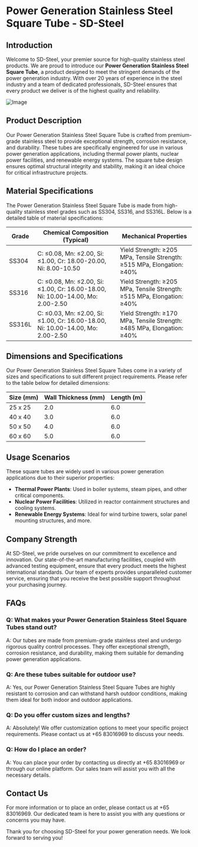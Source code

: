 # Power Generation Stainless Steel Square Tube - SD-Steel

## Introduction

Welcome to SD-Steel, your premier source for high-quality stainless steel products. We are proud to introduce our **Power Generation Stainless Steel Square Tube**, a product designed to meet the stringent demands of the power generation industry. With over 20 years of experience in the steel industry and a team of dedicated professionals, SD-Steel ensures that every product we deliver is of the highest quality and reliability.

![Image](https://github.com/user-attachments/assets/2567258e-e124-4816-932d-1809bd27ef0b)

## Product Description

Our Power Generation Stainless Steel Square Tube is crafted from premium-grade stainless steel to provide exceptional strength, corrosion resistance, and durability. These tubes are specifically engineered for use in various power generation applications, including thermal power plants, nuclear power facilities, and renewable energy systems. The square tube design ensures optimal structural integrity and stability, making it an ideal choice for critical infrastructure projects.

## Material Specifications

The Power Generation Stainless Steel Square Tube is made from high-quality stainless steel grades such as SS304, SS316, and SS316L. Below is a detailed table of material specifications:

| Grade | Chemical Composition (Typical) | Mechanical Properties |
|-------|--------------------------------|------------------------|
| SS304 | C: ≤0.08, Mn: ≤2.00, Si: ≤1.00, Cr: 18.00-20.00, Ni: 8.00-10.50 | Yield Strength: ≥205 MPa, Tensile Strength: ≥515 MPa, Elongation: ≥40% |
| SS316 | C: ≤0.08, Mn: ≤2.00, Si: ≤1.00, Cr: 16.00-18.00, Ni: 10.00-14.00, Mo: 2.00-2.50 | Yield Strength: ≥205 MPa, Tensile Strength: ≥515 MPa, Elongation: ≥40% |
| SS316L | C: ≤0.03, Mn: ≤2.00, Si: ≤1.00, Cr: 16.00-18.00, Ni: 10.00-14.00, Mo: 2.00-2.50 | Yield Strength: ≥170 MPa, Tensile Strength: ≥485 MPa, Elongation: ≥40% |

## Dimensions and Specifications

Our Power Generation Stainless Steel Square Tubes come in a variety of sizes and specifications to suit different project requirements. Please refer to the table below for detailed dimensions:

| Size (mm) | Wall Thickness (mm) | Length (m) |
|-----------|---------------------|------------|
| 25 x 25   | 2.0                 | 6.0        |
| 40 x 40   | 3.0                 | 6.0        |
| 50 x 50   | 4.0                 | 6.0        |
| 60 x 60   | 5.0                 | 6.0        |

## Usage Scenarios

These square tubes are widely used in various power generation applications due to their superior properties:
- **Thermal Power Plants**: Used in boiler systems, steam pipes, and other critical components.
- **Nuclear Power Facilities**: Utilized in reactor containment structures and cooling systems.
- **Renewable Energy Systems**: Ideal for wind turbine towers, solar panel mounting structures, and more.

## Company Strength

At SD-Steel, we pride ourselves on our commitment to excellence and innovation. Our state-of-the-art manufacturing facilities, coupled with advanced testing equipment, ensure that every product meets the highest international standards. Our team of experts provides unparalleled customer service, ensuring that you receive the best possible support throughout your purchasing journey.

## FAQs

### Q: What makes your Power Generation Stainless Steel Square Tubes stand out?
A: Our tubes are made from premium-grade stainless steel and undergo rigorous quality control processes. They offer exceptional strength, corrosion resistance, and durability, making them suitable for demanding power generation applications.

### Q: Are these tubes suitable for outdoor use?
A: Yes, our Power Generation Stainless Steel Square Tubes are highly resistant to corrosion and can withstand harsh outdoor conditions, making them ideal for both indoor and outdoor applications.

### Q: Do you offer custom sizes and lengths?
A: Absolutely! We offer customization options to meet your specific project requirements. Please contact us at +65 83016969 to discuss your needs.

### Q: How do I place an order?
A: You can place your order by contacting us directly at +65 83016969 or through our online platform. Our sales team will assist you with all the necessary details.

## Contact Us

For more information or to place an order, please contact us at +65 83016969. Our dedicated team is here to assist you with any questions or concerns you may have.

Thank you for choosing SD-Steel for your power generation needs. We look forward to serving you!